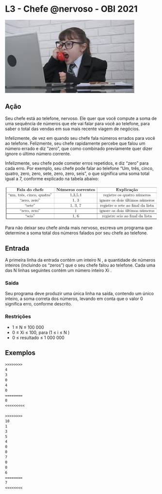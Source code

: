 # L3 - Chefe @nervoso - OBI 2021

![_](cover.jpg)

[](solver.py)

## Ação

Seu chefe está ao telefone, nervoso. Ele quer que você compute a soma de uma sequência de números que ele vai falar para você ao telefone, para saber o total das vendas em sua mais recente viagem de negócios.

Infelizmente, de vez em quando seu chefe fala números errados para você ao telefone. Felizmente, seu chefe rapidamente percebe que falou um número errado e diz “zero”, que como combinado previamente quer dizer ignore o último número corrente.

Infelizmente, seu chefe pode cometer erros repetidos, e diz “zero” para cada erro. Por exemplo, seu chefe pode falar ao telefone “Um, três, cinco, quatro, zero, zero, sete, zero, zero, seis”, o que significa uma soma total igual a 7, conforme explicado na tabela abaixo:

![_](capa.png)

Para não deixar seu chefe ainda mais nervoso, escreva um programa que determine a soma total dos números falados por seu chefe ao telefone.

## Entrada

A primeira linha da entrada contém um inteiro N , a quantidade de números inteiros (incluindo os “zeros”) que o seu chefe falou ao telefone. Cada uma das N linhas seguintes contém um número inteiro Xi .

### Saida

Seu programa deve produzir uma única linha na saída, contendo um único inteiro, a soma correta dos números, levando em conta que o valor 0 significa erro, conforme descrito.

### Restrições

- 1 ≤ N ≤ 100 000
- 0 ≤ Xi ≤ 100, para (1 ≤ i ≤ N )
- 0 ≤ resultado ≤ 1 000 000

## Exemplos

``` txt
>>>>>>>>
4
3
0
4
0
========
0
<<<<<<<<<

>>>>>>>>
10
1
3
5
4
0
0
7
0
0
6
========
7
<<<<<<<<

```
